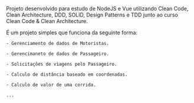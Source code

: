 Projeto desenvolvido para estudo de NodeJS e Vue utilizando Clean Code, Clean Architecture, DDD, SOLID, Design Patterns e TDD junto ao curso Clean Code & Clean Architecture.

É um projeto simples que funciona da seguinte forma:

    - Gerenciamento de dados de Motoristas.
    
    - Gerencimaneto de dados de Passageiro.
    
    - Solicitações de viagens pelo Passageiro.
    
    - Calculo de distância baseado em coordenadas.
    
    - Calculo de valor de uma corrida.
    
    ...
